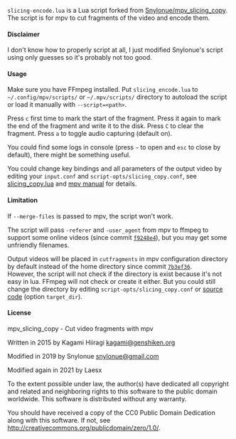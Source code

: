 `slicing-encode.lua` is a Lua script forked from [Snylonue/mpv_slicing_copy](https://github.com/snylonue/mpv_slicing_copy).
The script is for mpv to cut fragments of the video and encode them.

#### Disclaimer

I don't know how to properly script at all, I just modified Snylonue's script using only guesses so it's probably not too good.

#### Usage

Make sure you have FFmpeg installed. Put `slicing_encode.lua` to `~/.config/mpv/scripts/` or `~/.mpv/scripts/` directory to autoload the script or load it manually with `--script=<path>`.

Press `c` first time to mark the start of the fragment. Press it again to mark the end of the fragment and write it to the disk. Press `C` to clear the fragment. Press `a` to toggle audio capturing (default on).

You could find some logs in console (press `~` to open and `esc` to close by default), there might be something useful.

You could change key bindings and all parameters of the output video by editing your `input.conf` and `script-opts/slicing_copy.conf`, see [slicing_copy.lua](slicing_copy.lua) and [mpv manual](https://mpv.io/manual/master/#lua-scripting-on-update]]\)) for details.

#### Limitation

If `--merge-files` is passed to mpv, the script won't work.

The script will pass `-referer` and `-user_agent` from mpv to ffmpeg to support some online videos (since commit [`f9248e4`](https://github.com/snylonue/mpv_slicing_copy/commit/f9248e452d4f50e13152169c7417cb6003e6925d)), but you may get some unfriendly filenames.

Output videos will be placed in `cutfragments` in mpv configuration directory by default instead of the home directory since commit [`7b3ef36`](https://github.com/snylonue/mpv_slicing_copy/commit/7b3ef36fbe854f238e296a8b16af25bc281142c9).  
However, the script will not check if the directory is exist because it's not easy in lua. FFmpeg will not check or create it either. But you could still change the directory by editing `script-opts/slicing_copy.conf` or [source code](slicing_copy.lua) (option `target_dir`).



#### License

mpv_slicing_copy - Cut video fragments with mpv

Written in 2015 by Kagami Hiiragi <kagami@genshiken.org>

Modified in 2019 by Snylonue <snylonue@gmail.com>

Modified again in 2021 by Laesx

To the extent possible under law, the author(s) have dedicated all copyright and related and neighboring rights to this software to the public domain worldwide. This software is distributed without any warranty.

You should have received a copy of the CC0 Public Domain Dedication along with this software. If not, see <http://creativecommons.org/publicdomain/zero/1.0/>.
